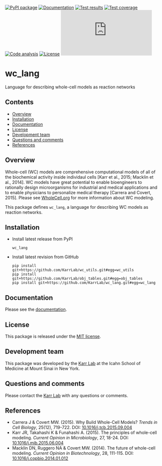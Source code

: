 [![PyPI package](https://img.shields.io/pypi/v/wc_lang.svg)](https://pypi.python.org/pypi/wc_lang)
[![Documentation](https://readthedocs.org/projects/wc-lang/badge/?version=latest)](https://docs.karrlab.org/wc_lang)
[![Test results](https://circleci.com/gh/KarrLab/wc_lang.svg?style=shield)](https://circleci.com/gh/KarrLab/wc_lang)
[![Test coverage](https://coveralls.io/repos/github/KarrLab/wc_lang/badge.svg)](https://coveralls.io/github/KarrLab/wc_lang)
[![Code analysis](https://api.codeclimate.com/v1/badges/bd3cac02fd316d722216/maintainability)](https://codeclimate.com/github/KarrLab/wc_lang)
[![License](https://img.shields.io/github/license/KarrLab/wc_lang.svg)](LICENSE)
![Analytics](https://ga-beacon.appspot.com/UA-86759801-1/wc_lang/README.md?pixel)

# wc_lang
Language for describing whole-cell models as reaction networks

## Contents
* [Overview](#overview)
* [Installation](#installation)
* [Documentation](#documentation)
* [License](#license)
* [Development team](#development-team)
* [Questions and comments](#questions-and-comments)
* [References](#references)

## Overview
Whole-cell (WC) models are comprehensive computational models of all of the biochemical activity inside individaul cells [Karr et al., 2015; Macklin et al., 2014]. WC models have great potential to enable bioengineers to rationally design microorganisms for industrial and medical applications and to enable physicians to personalize medical therapy [Carrera and Covert, 2015]. Please see [WholeCell.org](https://www.wholecell.org) for more information about WC modeling.

This package defines `wc_lang`, a language for describing WC models as reaction networks.

## Installation

* Install latest release from PyPI
  ```
  wc_lang
  ```

* Install latest revision from GitHub
  ```
  pip install git+https://github.com/KarrLab/wc_utils.git#egg=wc_utils
  pip install git+https://github.com/KarrLab/obj_tables.git#egg=obj_tables
  pip install git+https://github.com/KarrLab/wc_lang.git#egg=wc_lang
  ```

## Documentation
Please see the [documentation](https://docs.karrlab.org/wc_lang).

## License
This package is released under the [MIT license](LICENSE).

## Development team
This package was developed by the [Karr Lab](https://www.karrlab.org) at the Icahn School of Medicine at Mount Sinai in New York.

## Questions and comments
Please contact the [Karr Lab](https://www.karrlab.org) with any questions or comments.

## References
* Carrera J & Covert MW. (2015). Why Build Whole-Cell Models? *Trends in Cell Biology*, 25(12), 719-722. DOI: [10.1016/j.tcb.2015.09.004](https://doi.org/10.1016/j.tcb.2015.09.004)
* Karr JR, Takahashi K & Funahashi A. (2015). The principles of whole-cell modeling. *Current Opinion in Microbiology*, 27, 18-24. DOI: [10.1016/j.mib.2015.06.004](https://doi.org/10.1016/j.mib.2015.06.004)
* Macklin DN, Ruggero NA & Covert MW. (2014). The future of whole-cell modeling. *Current Opinion in Biotechnology*, 28, 111-115. DOI: [10.1016/j.copbio.2014.01.012](https://doi.org/10.1016/j.copbio.2014.01.012)
